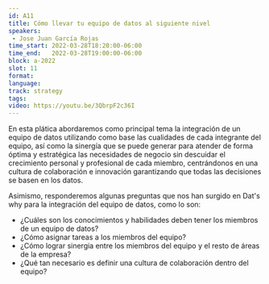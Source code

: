 ```yaml
---
id: A11
title: Cómo llevar tu equipo de datos al siguiente nivel
speakers:
 - Jose Juan García Rojas
time_start: 2022-03-28T18:20:00-06:00
time_end:   2022-03-28T19:00:00-06:00
block: a-2022
slot: 11
format: 
language: 
track: strategy
tags:
video: https://youtu.be/3QbrpF2c36I
---
```


En esta plática abordaremos como principal tema la integración de un equipo de datos  utilizando como base las cualidades de cada integrante del equipo, así como la sinergía que se puede generar para atender de forma óptima y estratégica las necesidades de negocio sin descuidar el crecimiento personal y profesional de cada miembro, centrándonos en una cultura de colaboración e innovación garantizando que todas las decisiones se basen en los datos.

Asimismo, responderemos algunas preguntas que nos han surgido en Dat's why para la integración del equipo de datos, como lo son:

* ¿Cuáles son los conocimientos y habilidades deben tener los miembros de un equipo de datos?
* ¿Cómo asignar tareas a los miembros del equipo?
* ¿Cómo lograr sinergia entre los miembros del equipo y el resto de áreas de la empresa?
* ¿Qué tan necesario es definir una cultura de colaboración dentro del equipo?

